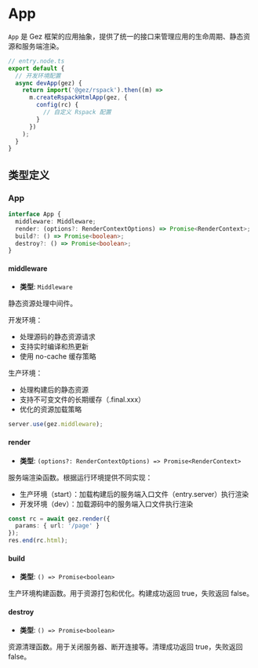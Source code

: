 # App

`App` 是 Gez 框架的应用抽象，提供了统一的接口来管理应用的生命周期、静态资源和服务端渲染。

```ts
// entry.node.ts
export default {
  // 开发环境配置
  async devApp(gez) {
    return import('@gez/rspack').then((m) =>
      m.createRspackHtmlApp(gez, {
        config(rc) {
          // 自定义 Rspack 配置
        }
      })
    );
  }
}
```

## 类型定义
### App

```ts
interface App {
  middleware: Middleware;
  render: (options?: RenderContextOptions) => Promise<RenderContext>;
  build?: () => Promise<boolean>;
  destroy?: () => Promise<boolean>;
}
```

#### middleware

- **类型**: `Middleware`

静态资源处理中间件。

开发环境：
- 处理源码的静态资源请求
- 支持实时编译和热更新
- 使用 no-cache 缓存策略

生产环境：
- 处理构建后的静态资源
- 支持不可变文件的长期缓存（.final.xxx）
- 优化的资源加载策略

```ts
server.use(gez.middleware);
```

#### render

- **类型**: `(options?: RenderContextOptions) => Promise<RenderContext>`

服务端渲染函数。根据运行环境提供不同实现：
- 生产环境（start）：加载构建后的服务端入口文件（entry.server）执行渲染
- 开发环境（dev）：加载源码中的服务端入口文件执行渲染

```ts
const rc = await gez.render({
  params: { url: '/page' }
});
res.end(rc.html);
```

#### build

- **类型**: `() => Promise<boolean>`

生产环境构建函数。用于资源打包和优化。构建成功返回 true，失败返回 false。

#### destroy

- **类型**: `() => Promise<boolean>`

资源清理函数。用于关闭服务器、断开连接等。清理成功返回 true，失败返回 false。